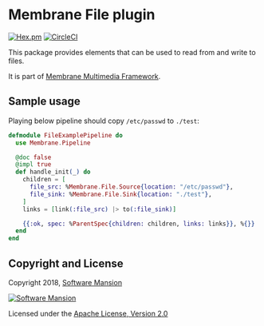 # Membrane File plugin

[![Hex.pm](https://img.shields.io/hexpm/v/membrane_file_plugin.svg)](https://hex.pm/packages/membrane_file_plugin)
[![CircleCI](https://circleci.com/gh/membraneframework/membrane_file_plugin.svg?style=svg)](https://circleci.com/gh/membraneframework/membrane_file_plugin)

This package provides elements that can be used to read from and write to files.

It is part of [Membrane Multimedia Framework](https://membraneframework.org).

## Sample usage

Playing below pipeline should copy `/etc/passwd` to `./test`:

```elixir
defmodule FileExamplePipeline do
  use Membrane.Pipeline

  @doc false
  @impl true
  def handle_init(_) do
    children = [
      file_src: %Membrane.File.Source{location: "/etc/passwd"},
      file_sink: %Membrane.File.Sink{location: "./test"},
    ]
    links = [link(:file_src) |> to(:file_sink)]

    {{:ok, spec: %ParentSpec{children: children, links: links}}, %{}}
  end
end

```

## Copyright and License

Copyright 2018, [Software Mansion](https://swmansion.com/?utm_source=git&utm_medium=readme&utm_campaign=membrane)

[![Software Mansion](https://logo.swmansion.com/logo?color=white&variant=desktop&width=200&tag=membrane-github)](https://swmansion.com/?utm_source=git&utm_medium=readme&utm_campaign=membrane)

Licensed under the [Apache License, Version 2.0](LICENSE)
